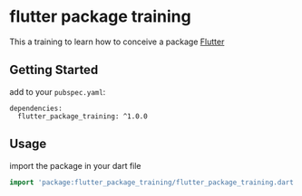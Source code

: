 # flutter package training

This a training to learn how to conceive a package
[Flutter](https://flutter.dev)


## Getting Started

add to your `pubspec.yaml`:

```yalm
dependencies:
  flutter_package_training: ^1.0.0
```

## Usage

import the package in your dart file

```dart
import 'package:flutter_package_training/flutter_package_training.dart';
```
